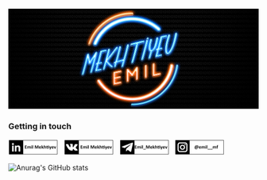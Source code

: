 ![Header](https://github.com/emmekh/emmekh/blob/main/assets/header.png)

### Getting in touch
<a href="https://www.linkedin.com/in/emil-mekhtiyev/" title="Follow me on LinkedIn">
  <img
    width="100"
    alt="Follow me on LinkedIn"
    src="https://github.com/emmekh/emmekh/blob/main/assets/linkedin.png"
  /></a>
&nbsp;
<a href="https://vk.com/mekhtiev_emil" title="Contact me in VK">
  <img
    width="100"
    alt="Contact me in VK"
    src="https://github.com/emmekh/emmekh/blob/main/assets/vk.png"
  /></a>
&nbsp;
<a href="https://t.me/Emil_Mekhtiyev" title="Contact me in Telegram">
  <img
    width="100"
    alt="Contact me in Telegram"
    src="https://github.com/emmekh/emmekh/blob/main/assets/telegram.png"
  /></a>
&nbsp;
<a href="https://www.instagram.com/emil__mf/" title="Follow me on Instagram">
  <img
    width="100"
    alt="Follow me on Instagram"
    src="https://github.com/emmekh/emmekh/blob/main/assets/instagram.png"
  /></a>

![Anurag's GitHub stats](https://github-readme-stats.vercel.app/api?username=emmekh&show_icons=true&theme=tokyonight&count_private=true)

<!--
**emmekh/emmekh** is a ✨ _special_ ✨ repository because its `README.md` (this file) appears on your GitHub profile.

Here are some ideas to get you started:

- 🔭 I’m currently working on ...
- 🌱 I’m currently learning ...
- 👯 I’m looking to collaborate on ...
- 🤔 I’m looking for help with ...
- 💬 Ask me about ...
- 📫 How to reach me: ...
- 😄 Pronouns: ...
- ⚡ Fun fact: ...


[![LinkedIn](https://img.shields.io/badge/-LinkedIn-333333?style=for-the-badge&logo=LinkedIn)](https://www.linkedin.com/in/emil-mekhtiyev/)
[![Instagram](https://img.shields.io/badge/-Instagram-333333?style=for-the-badge&logo=Instagram)](https://www.instagram.com/emil__mf/)
-->
